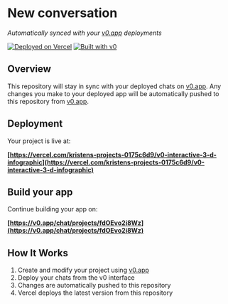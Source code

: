 # New conversation

*Automatically synced with your [v0.app](https://v0.app) deployments*

[![Deployed on Vercel](https://img.shields.io/badge/Deployed%20on-Vercel-black?style=for-the-badge&logo=vercel)](https://vercel.com/kristens-projects-0175c6d9/v0-interactive-3-d-infographic)
[![Built with v0](https://img.shields.io/badge/Built%20with-v0.app-black?style=for-the-badge)](https://v0.app/chat/projects/fdOEvo2i8Wz)

## Overview

This repository will stay in sync with your deployed chats on [v0.app](https://v0.app).
Any changes you make to your deployed app will be automatically pushed to this repository from [v0.app](https://v0.app).

## Deployment

Your project is live at:

**[https://vercel.com/kristens-projects-0175c6d9/v0-interactive-3-d-infographic](https://vercel.com/kristens-projects-0175c6d9/v0-interactive-3-d-infographic)**

## Build your app

Continue building your app on:

**[https://v0.app/chat/projects/fdOEvo2i8Wz](https://v0.app/chat/projects/fdOEvo2i8Wz)**

## How It Works

1. Create and modify your project using [v0.app](https://v0.app)
2. Deploy your chats from the v0 interface
3. Changes are automatically pushed to this repository
4. Vercel deploys the latest version from this repository